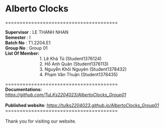 # Alberto Clocks

=======================================

**Supervisor**  : LE THANH NHAN </br>
**Semester**   : I <br>
**Batch No**    : T1.2204.E1 <br>
**Group No**   : Group 01 <br>
**List Of Member:** <br>
&nbsp;&nbsp;&nbsp;&nbsp;&nbsp;&nbsp;&nbsp;&nbsp;&nbsp;&nbsp;&nbsp;&nbsp;&nbsp;&nbsp;&nbsp;&nbsp;&nbsp;&nbsp;&nbsp;&nbsp;&nbsp;&nbsp;&nbsp;&nbsp;&nbsp;&nbsp;&nbsp;     1. Lê Khả Tú (Student1376124) <br>
&nbsp;&nbsp;&nbsp;&nbsp;&nbsp;&nbsp;&nbsp;&nbsp;&nbsp;&nbsp;&nbsp;&nbsp;&nbsp;&nbsp;&nbsp;&nbsp;&nbsp;&nbsp;&nbsp;&nbsp;&nbsp;&nbsp;&nbsp;&nbsp;&nbsp;&nbsp;&nbsp;     2. Hồ Anh Quân (Student1376113) <br>
&nbsp;&nbsp;&nbsp;&nbsp;&nbsp;&nbsp;&nbsp;&nbsp;&nbsp;&nbsp;&nbsp;&nbsp;&nbsp;&nbsp;&nbsp;&nbsp;&nbsp;&nbsp;&nbsp;&nbsp;&nbsp;&nbsp;&nbsp;&nbsp;&nbsp;&nbsp;&nbsp;     3. Nguyễn Khôi Nguyên (Student1378432)<br>
&nbsp;&nbsp;&nbsp;&nbsp;&nbsp;&nbsp;&nbsp;&nbsp;&nbsp;&nbsp;&nbsp;&nbsp;&nbsp;&nbsp;&nbsp;&nbsp;&nbsp;&nbsp;&nbsp;&nbsp;&nbsp;&nbsp;&nbsp;&nbsp;&nbsp;&nbsp;&nbsp;     4. Phạm Văn Thuận (Student1378435)<br>
 
======================================= <br>
**Documentations:**    *https://github.com/TuLKs2204023/AlbertoClocks_Group01*
<br> <br>
**Published website**: *https://tulks2204023.github.io/AlbertoClocks_Group01*
 <br>
=======================================  <br>                            
Thank you for visiting our website.

